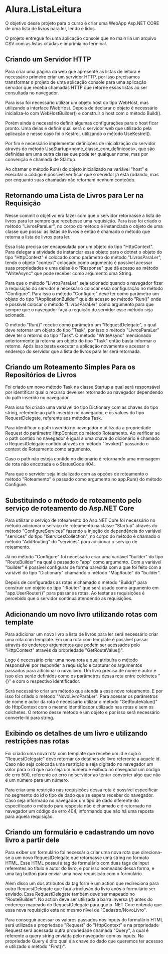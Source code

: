 # Alura.ListaLeitura

O objetivo desse projeto para o curso é criar uma WebApp Asp.NET CORE de uma lista de livros para ler, lendo e lidos.

O projeto entregue foi uma aplicação console que no main lia um arquivo CSV com as listas citadas e imprimia no terminal.

## Criando um Servidor HTTP

Para criar uma página da web que apresente as listas de leitura é necessário primeiro criar um servidor HTTP, por isso
precisamos transformar o projeto de uma aplicação console para uma aplicação servidor que receba chamadas HTTP que retorne
essas listas ao ser consultada no navegador.

Para isso foi necessário utilizar um objeto host do tipo WebHost, mas utilizando a interface IWebHost. Depois de declarar o objeto
é necessário inicializa-lo com WebHostBuilder() e construir o host com o método Build().

Porém ainda é necessário definir algumas configurações para o host ficar pronto. Uma delas é definir qual será o servidor web que
utilizado pela aplicação e nesse caso foi o Kestrel, utilizando o método UseKestrel().

Por fim é necessário implementar definições de inicialização do servidor através do método UseStartup<nome_classe_com_definicoes>,
que são definidas em uma outra classe que pode ter qualquer nome, mas por convenção é chamada de Startup.

Ao chamar o método Run() do objeto inicializado na variável "host" e executar o código é possível verificar que o servidor já está
rodando, mas por enquanto suas chamadas não retornam nenhum conteúdo.

## Retornando uma Lista de Livros para Ler na Requisição

Nesse commit o objetivo era fazer com que o servidor retornasse a lista de livros para ler sempre que recebesse uma requisição.
Para isso foi criado o método "LivrosParaLer", no corpo do método é instanciada o objeto de uma classe que possui as listas de livros
e então é chamado o método que retorna a lista de livros para ler. 

Essa lista precisa ser encapsulada por um objeto do tipo "HttpContext". Para delegar a atividade de instanciar esse objeto para o dotnet 
o objeto do tipo "HttpContext" é colocado como parâmetro do método "LivrosParaLer", tendo o objeto "context" colocado como argumento é 
possível acessar suas propriedades e uma delas é o "Response" que dá acesso ao método "WriteAsync" que pode receber como argumento uma String.

Para que o método "LivrosParaLer" seja acionado quando o navegador fizer a requisição do servidor é necessário colocar essa configuração no
método "Configure". Para isso o método "Configure" deve ter como parâmetro um objeto do tipo "IApplicationBuilder" que da acesso ao método
"Run()" onde é possível colocar o método "LivrosParaLer" como argumento para que sempre que o navegador faça a requição do servidor esse método
seja acionado.

O método "Run()" recebe como parâmetro um "RequestDelegate", o qual deve retornar um objeto do tipo "Task", por isso o método "LivrosParaLer"
deve ter o retorno do tipo "Task". O método "WriteAsync" mencionado anteriormente já retorna um objeto do tipo "Task" então basta informar o retorno.
Após isso basta executar a aplicação novamente e acessar o endereço do servidor que a lista de livros para ler será retornada.

## Criando um Roteamento Simples Para os Repositórios de Livros

Foi criado um novo método Task na classe Startup a qual será responsável por identificar qual o
recurso deve ser retornado ao navegador dependendo do path inserido no navegador.

Para isso foi criado uma variável do tipo Dictionary com as chaves do tipo string, referente ao
path inserido no navegador, e os values do tipo RequestDelegate, referente aos métodos Task.

Para identificar o path inserido no navegador é utilizada a propriedade Request do parâmetro
HttpContext do método Roteamento. Ao verificar se o path contido no navegador é igual a uma
chave do dicionário é chamado o RequestDelegate contido através do método "Invoke()" passando
o context do Roteamento como argumento.

Caso o path não esteja contido no dicionário é retornando uma mensagem de rota não encotrada
e o StatusCode 404.

Para que o servidor seja inicializado com as opções de roteamento o método "Roteamento" é passado
como argumento no app.Run() do método Configure.

## Substituindo o método de roteamento pelo serviço de roteamento do Asp.NET Core

Para utilizar o serviço de roteamento do Asp.NET Core foi necessário no método adicionar o serviço
de roteamento na classe "Startup" através do método "ConfigureServices" fazendo a injeção de dependência
do variável "services" do tipo "IServicesCollection", no corpo do método é chamado o método
"AddRouting" do "services" para adicionar o serviço de roteamento.

Já no método "Configure" foi necessário criar uma variável "builder" do tipo "RouteBuilder"
na qual é passado o "app" como argumento. Com a variável "builder" é possível configurar de forma
parecida com a que foi feito com a variável do tipo "Dictionary" chamando o método "MapRoute"
do "builder".

Depois de configuradas as rotas é chamado o método "Build()" para construir um objeto do tipo
"IRouter" que será usado como argumento em "app.UserRouter()" para passar as rotas. Ao testar
as requisições é percebido que o servidor continua atendendo as requisições.

## Adicionando um novo livro utilizando rotas com template

Para adicionar um novo livro a lista de livros para ler será necessário criar uma rota com 
template. Em uma rota com template é possível passar através do endereço argumentos que podem
ser acessados pelo "HttpContext" através da propriedade "GetRouteValue()".

Logo é necessário criar uma nova rota a qual atribuíra o método responsável por responder a
requisição e capturar os argumentos passados para adicionar o novo livro. Um livro precisa de nome
e autor e isso eles serão definidos como os parâmetros dessa rota entre colchetes "{}" e com o
respectivo identificador.

Será necessário criar um método que atenda a esse novo roteamento. E por isso foi criado o método
"NovoLivroParaLer". Para acessar os parâmetros de nome e autor da rota é necessário utilizar o método
"GetRouteValue()" do HttpContext com o mesmo identificador utilizado nas rotas e sem os colchetes.
O retorno desse método é um objeto e por isso será necessário converte-ló para string.

## Exibindo os detalhes de um livro e utilizando restrições nas rotas

Foi criado uma nova rota com template que recebe um id e cujo o "RequestDelegate" deve retornar
os detalhes do livro referente a aquele id. Caso não seja colocada uma restrição e seja digitado
no navegador um  valor para o id que não seja um número é exibido no navegador um código de erro
500, referente ao erro no servidor ao tentar converter algo que não é um número para um número.

Para criar uma restrição nas requisições dessa rota é possível especificar no segmento do id o tipo
de dado que se espera receber do navegador. Caso seja informado no navegador um tipo de dado diferente
do especificado o método para resposta não é chamado e é retornado no navegador um código de erro
404, informando que não há uma reposta para aquela requisição.

## Criando um formulário e cadastrando um novo livro a partir dele

Para exiber um formulário foi necessário criar uma nova rota que direciona-se a um novo 
RequestDelegate que retornasse uma string no formato HTML. Esse HTML possui a tag de formulário
com duas tags de input referentes ao título e autor do livro, e por isso nomeadas dessa forma,
e uma tag button para enviar uma nova requisição com o formulário.

Além disso um dos atributos da tag form é um action que redireciona para outro RequestDelegate 
que fará a inclusão do livro após o formulário ser enviado. Esse RequestDelegate também deve
ser mapeado no "RouteBuilder". No action deve ser utilizada a barra inversa (/) antes do endereço
mapeado do RequestDelegate para que o .NET Core entenda que essa nova requisição está no mesmo
nível de "Cadastro/NovoLivro".

Para conseguir acessar os valores passados nos inputs do formulário HTML será utilizada a propriedade
"Request" do "HttpContext" e na propriedade Request será acessada outra propriedade chamada "Query",
a qual é referente a query string enviada pelo navegador com os inputs. Na propriedade Query é dito
qual é a chave do dado que queremos ter acessso e utilizado o método "First()".